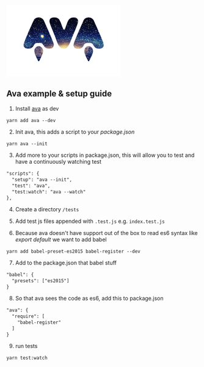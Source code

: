 ![ava brand logo](/assets/images/ava.png)

## Ava example & setup guide
1. Install [ava](https://github.com/avajs/ava) as dev
```
yarn add ava --dev
```

2. Init ava, this adds a script to your *package.json*
```
yarn ava --init
```

3. Add more to your scripts in package.json, this will allow you to test and have a continuously watching test
```
"scripts": {
  "setup": "ava --init",
  "test": "ava",
  "test:watch": "ava --watch"
},
```
4. Create a directory ```/tests```

5. Add test js files appended with ```.test.js```
e.g. ```index.test.js```

6. Because ava doesn't have support out of the box to read es6 syntax like *export default* we want to add babel
```
yarn add babel-preset-es2015 babel-register --dev
```

7. Add to the package.json that babel stuff
```
"babel": {
  "presets": ["es2015"]
}
```

8. So that ava sees the code as es6, add this to package.json
```
"ava": {
  "require": [
    "babel-register"
  ]
}
```

9. run tests
```
yarn test:watch
```
